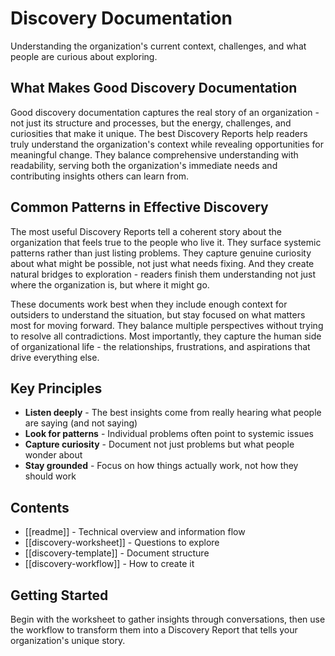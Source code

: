# Discovery Documentation

Understanding the organization's current context, challenges, and what people are curious about exploring.

## What Makes Good Discovery Documentation

Good discovery documentation captures the real story of an organization - not just its structure and processes, but the energy, challenges, and curiosities that make it unique. The best Discovery Reports help readers truly understand the organization's context while revealing opportunities for meaningful change. They balance comprehensive understanding with readability, serving both the organization's immediate needs and contributing insights others can learn from.

## Common Patterns in Effective Discovery

The most useful Discovery Reports tell a coherent story about the organization that feels true to the people who live it. They surface systemic patterns rather than just listing problems. They capture genuine curiosity about what might be possible, not just what needs fixing. And they create natural bridges to exploration - readers finish them understanding not just where the organization is, but where it might go.

These documents work best when they include enough context for outsiders to understand the situation, but stay focused on what matters most for moving forward. They balance multiple perspectives without trying to resolve all contradictions. Most importantly, they capture the human side of organizational life - the relationships, frustrations, and aspirations that drive everything else.

## Key Principles

- **Listen deeply** - The best insights come from really hearing what people are saying (and not saying)
- **Look for patterns** - Individual problems often point to systemic issues
- **Capture curiosity** - Document not just problems but what people wonder about
- **Stay grounded** - Focus on how things actually work, not how they should work

## Contents
- [[readme]] - Technical overview and information flow
- [[discovery-worksheet]] - Questions to explore
- [[discovery-template]] - Document structure
- [[discovery-workflow]] - How to create it

## Getting Started
Begin with the worksheet to gather insights through conversations, then use the workflow to transform them into a Discovery Report that tells your organization's unique story.
